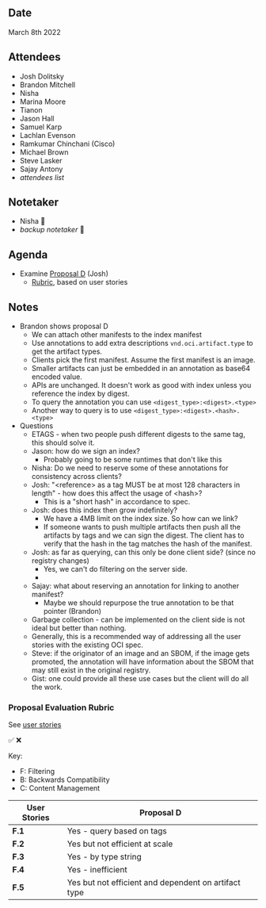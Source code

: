 ## Date
March 8th 2022

## Attendees
- Josh Dolitsky
- Brandon Mitchell
- Nisha
- Marina Moore
- Tianon
- Jason Hall
- Samuel Karp
- Lachlan Evenson
- Ramkumar Chinchani (Cisco)
- Michael Brown
- Steve Lasker
- Sajay Antony
- _attendees list_

## Notetaker
- Nisha 🥇
- _backup notetaker_ 🥈

## Agenda
- Examine [Proposal D](https://github.com/opencontainers/wg-reference-types/blob/main/docs/proposals/PROPOSAL_D.md) (Josh)
    - [Rubric](https://github.com/opencontainers/wg-reference-types/blob/main/docs/RUBRIC.md), based on user stories

## Notes
- Brandon shows proposal D
    - We can attach other manifests to the index manifest
    - Use annotations to add extra descriptions `vnd.oci.artifact.type` to get the artifact types.
    - Clients pick the first manifest. Assume the first manifest is an image.
    - Smaller artifacts can just be embedded in an annotation as base64 encoded value.
    - APIs are unchanged. It doesn't work as good with index unless you reference the index by digest.
    - To query the annotation you can use ``<digest_type>:<digest>.<type>``
    - Another way to query is to use `<digest_type>:<digest>.<hash>.<type>`
- Questions
    - ETAGS - when two people push different digests to the same tag, this should solve it.
    - Jason: how do we sign an index?
        - Probably going to be some runtimes that don't like this
    - Nisha: Do we need to reserve some of these annotations for consistency across clients?
    - Josh: "\<reference\> as a tag MUST be at most 128 characters in length" - how does this affect the usage of \<hash\>?
        - This is a "short hash" in accordance to spec.
    - Josh: does this index then grow indefinitely?
        - We have a 4MB limit on the index size. So how can we link?
        - If someone wants to push multiple artifacts then push all the artifacts by tags and we can sign the digest. The client has to verify that the hash in the tag matches the hash of the manifest.
    - Josh: as far as querying, can this only be done client side? (since no registry changes)
        - Yes, we can't do filtering on the server side.
        - 
    - Sajay: what about reserving an annotation for linking to another manifest?
       - Maybe we should repurpose the true annotation to be that pointer (Brandon)
    - Garbage collection - can be implemented on the client side is not ideal but better than nothing.
    - Generally, this is a recommended way of addressing all the user stories with the existing OCI spec.
    - Steve: if the originator of an image and an SBOM, if the image gets promoted, the annotation will have information about the SBOM that may still exist in the original registry.
    - Gist: one could provide all these use cases but the client will do all the work.

### Proposal Evaluation Rubric

See [user stories](https://github.com/opencontainers/wg-reference-types/blob/main/docs/REQUIREMENTS.md#user-stories)

✅
❌


Key:
- F: Filtering
- B: Backwards Compatibility
- C: Content Management

|User Stories|Proposal D|
|--- |--- |
|**F.1**|Yes - query based on tags |
|**F.2**|Yes but not efficient at scale |
|**F.3**|Yes - by type string |
|**F.4**|Yes - inefficient |
|**F.5**|Yes but not efficient and dependent on artifact type |
